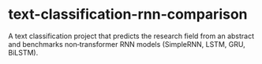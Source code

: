 # text-classification-rnn-comparison
A text classification project that predicts the research field from an abstract and benchmarks non‑transformer RNN models (SimpleRNN, LSTM, GRU, BiLSTM).

